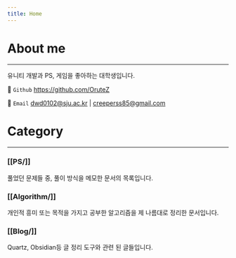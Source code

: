 ```yaml
---
title: Home
---
```

# About me
---
유니티 개발과 PS, 게임을 좋아하는 대학생입니다.

📌 `Github` https://github.com/OruteZ

📌 `Email` dwd0102@sju.ac.kr | creeperss85@gmail.com

# Category
---
### [[PS/]]
풀었던 문제들 중, 풀이 방식을 메모한 문서의 목록입니다.

### [[Algorithm/]]
개인적 흥미 또는 목적을 가지고 공부한 알고리즘을 제 나름대로 정리한 문서입니다.

### [[Blog/]]
Quartz, Obsidian등 글 정리 도구와 관련 된 글들입니다.

